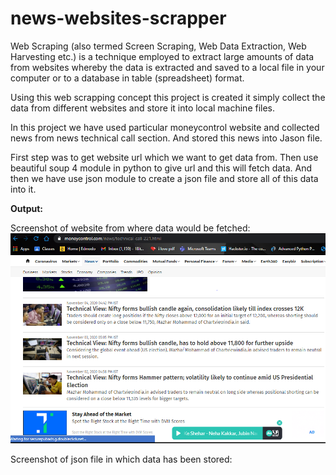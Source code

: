 # news-websites-scrapper

Web Scraping (also termed Screen Scraping, Web Data Extraction, Web Harvesting etc.) is a technique employed to extract large amounts of data from websites whereby the data is extracted and saved to a local file in your computer or to a database in table (spreadsheet) format.

Using this web scrapping concept this project is created it simply collect the data from different websites and store it into local machine files.

In this project we have used particular moneycontrol website and collected news from news technical call section. And stored this news into Jason file.

First step was to get website url which we want to get data from. Then use beautiful soup 4 module in python to give url and this will fetch data. And then we have use json module to create a json file and store all of this data into it.

**Output:**

Screenshot of website from where data would be fetched:
![image](/Output/newspaper.PNG)

Screenshot of json file in which data has been stored:


